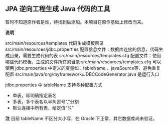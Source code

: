JPA 逆向工程生成 Java 代码的工具
---

暂时不知道原作者是谁，待找到后添加。本项目在原作基础上修改而来。

**说明**

src/main/resources/templates 代码生成模板目录
src/main/resources/jdbc.properties 配置信息文件：数据库连接的信息，代码生成目录，需要生成代码的表
src/main/resources/templates.cfg   配置文件：使用哪些代码模板，生成的文件所在的目录
src/main/resources/templates.cfg   可以使用 jdbc.properties 中定义的变量如：tableName ，javaSource等，避免重复配置
src/main/java/org/myframework/JDBCCodeGenerator.java 是运行入口

jdbc.properties 中 tableName 支持多种配置方式
- 单表，即明确指定表名
- 多表，多个表名以半角逗号","分割
- 默认连接中所有表，给定值"%"

**注**
目前 tableName 不区分大小写，在 Oracle 下正常，其它数据库尚未验证。
